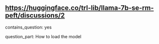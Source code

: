 ## https://huggingface.co/trl-lib/llama-7b-se-rm-peft/discussions/2

contains_question: yes

question_part: How to load the model